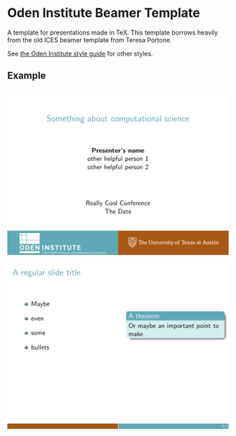 # Oden Institute Beamer Template

A template for presentations made in TeX. 
This template borrows heavily from the old ICES beamer template from Teresa Portone.

See [the Oden Institute style guide](https://www.oden.utexas.edu/about/style-guide/) for other styles.

## Example

![](./img/example_title.png)

![](./img/example_slide.png)
